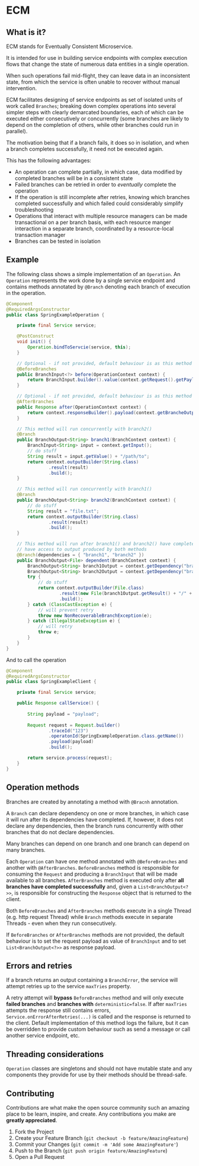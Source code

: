 # ECM
## What is it?
ECM stands for Eventually Consistent Microservice.

It is intended for use in building service endpoints with complex execution flows that change the state of numerous data entities in a single operation.

When such operations fail mid-flight, they can leave data in an inconsistent state, from which the service is often unable to recover without manual intervention.

ECM facilitates designing of service endpoints as set of isolated units of work called `Branches`; breaking down complex operations into several simpler steps with clearly demarcated boundaries, each of which can be executed either consecutively or concurrently (some branches are likely to depend on the completion of others, while other branches could run in parallel).

The motivation being that if a branch fails, it does so in isolation, and when a branch completes successfully, it need not be executed again.

This has the following advantages:

 * An operation can complete partially, in which case, data modified by completed branches will be in a consistent state
 * Failed branches can be retried in order to *eventually* complete the operation
 * If the operation is still incomplete after retries, knowing which branches completed successfully and which failed could considerably simplify troubleshooting
 * Operations that interact with multiple resource managers can be made transactional on a per branch basis, with each resource manger interaction in a separate branch, coordinated by a resource-local transaction manager
 * Branches can be tested in isolation

## Example
The following class shows a simple implementation of an `Operation`. An `Operation` represents the work done by a single service endpoint and contains methods annotated by `@Branch` denoting each branch of execution in the operation.

```java
@Component
@RequiredArgsConstructor
public class SpringExampleOperation {

    private final Service service;

    @PostConstruct
    void init() {
        Operation.bindToServcie(service, this);
    }

    // Optional - if not provided, default behaviour is as this method
    @BeforeBranches
    public BranchInput<?> before(OperationContext context) {
        return BranchInput.builder().value(context.getRequest().getPayload()).build();
    }

    // Optional - if not provided, default behaviour is as this method
    @AfterBranches
    public Response after(OperationContext context) {
        return context.responseBuilder().payload(context.getBrancheOutputs()).build();
    }

    // This method will run concurrently with branch2()
    @Branch
    public BranchOutput<String> branch1(BranchContext context) {
        BranchInput<String> input = context.getInput();
        // do stuff
        String result = input.getValue() + "/path/to";
        return context.outputBuilder(String.class)
                .result(result)
                .build();
    }

    // This method will run concurrently with branch1()
    @Branch
    public BranchOutput<String> branch2(BranchContext context) {
        // do stuff
        String result = "file.txt";
        return context.outputBuilder(String.class)
                .result(result)
                .build();
    }

    // This method will run after branch1() and branch2() have completed and will
    // have access to output produced by both methods
    @Branch(dependencies = { "branch1", "branch2" })
    public BranchOutput<File> dependent(BranchContext context) {
        BranchOutput<String> branch1Output = context.getDependency("branch1");
        BranchOutput<String> branch2Output = context.getDependency("branch2");
        try {
            // do stuff
            return context.outputBuilder(File.class)
                    .result(new File(branch1Output.getResult() + "/" + branch2Output.getResult()))
                    .build();
        } catch (ClassCastException e) {
            // will prevent retry
            throw new NonRecoverableBranchException(e);
        } catch (IllegalStateException e) {
            // will retry
            throw e;
        }
    }
}
```
And to call the operation

```java
@Component
@RequiredArgsConstructor
public class SpringExampleClient {

    private final Service service;

    public Response callService() {
    
        String payload = "payload";
        
        Request request = Request.builder()
                .traceId("123")
                .operatonId(SpringExampleOperation.class.getName())
                .payload(payload)
                .build();

        return service.process(request);
    }
}
```
## Operation methods
Branches are created by annotating a method with `@Bracnh` annotation.

A `Branch` can declare dependency on one or more branches, in which case it will run after its dependencies have completed. If, however, it does not declare any dependencies, then the branch runs concurrently with other branches that do not declare dependencies.

Many branches can depend on one branch and one branch can depend on many branches.

Each `Operation` can have one method annotated with `@BeforeBranches` and another with `@AfterBranches`. `BeforeBranches` method is responsible for consuming the `Request` and producing a `BranchInput` that will be made available to all branches. `AfterBranches` method is executed only after **all branches have completed successfully** and, given a `List<BranchOutput<?>>`, is responsible for constructing the `Response` object that is returned to the client.

Both `BeforeBranches` and `AfterBranches` methods execute in a single Thread (e.g. http request Thread) while `Branch` methods execute in separate Threads - even when they run consecutively.

If `BeforeBranches` or `AfterBranches` methods are not provided, the default behaviour is to set the request payload as value of `BranchInput` and to set `List<BranchOutput<?>>` as response payload.

## Errors and retries
If a branch returns an output containing a `BranchError`, the service will attempt retries up to the service `maxTries` property.

A retry attempt will **bypass** `BeforeBranches` method and will only execute **failed branches** and **branches with** `deterministic=false`. If after `maxTries` attempts the response still contains errors, `Service.onErrorAfterRetries(...)` is called and the response is returned to the client. Default implementation of this method logs the failure, but it can be overridden to provide custom behaviour such as send a message or call another service endpoint, etc.

## Threading considerations
`Operation` classes are singletons and should not have mutable state and any components they provide for use by their methods should be thread-safe.

## Contributing
Contributions are what make the open source community such an amazing place to be learn, inspire, and create. Any contributions you make are **greatly appreciated**.

1. Fork the Project
2. Create your Feature Branch (`git checkout -b feature/AmazingFeature`)
3. Commit your Changes (`git commit -m 'Add some AmazingFeature'`)
4. Push to the Branch (`git push origin feature/AmazingFeature`)
5. Open a Pull Request

